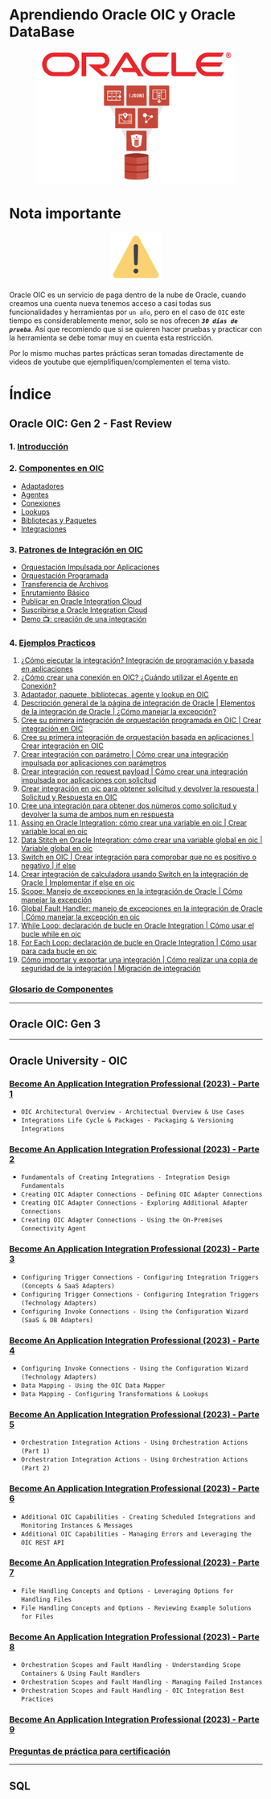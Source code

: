 # Aprendiendo Oracle OIC y Oracle DataBase

<div align="center">
    <img src="./IMG/portada.png" alt="oic" width="400">
</div>

# Nota importante

<div align="center">
    <img src="./IMG/advertencia.png" alt="oic" width="100">
</div>

Oracle OIC es un servicio de paga dentro de la nube de Oracle, cuando creamos una cuenta nueva tenemos acceso a casi todas sus funcionalidades y herramientas por `un año`, pero en el caso de `OIC` este tiempo es considerablemente menor, solo se nos ofrecen **_`30 días de prueba`_**. Así que recomiendo que si se quieren hacer pruebas y practicar con la herramienta se debe tomar muy en cuenta esta restricción.

Por lo mismo muchas partes prácticas seran tomadas directamente de videos de youtube que ejemplifiquen/complementen el tema visto.

# Índice

## Oracle OIC: Gen 2 - Fast Review

### 1. <a href="./OIC_GEN_2/1_Introduccion.md">Introducción</a>

### 2. <a href="./OIC_GEN_2/2_Componentes.md">Componentes en OIC</a>

- <a href="./OIC_GEN_2/2_Componentes.md/#adaptadores-en-oic">Adaptadores</a>
- <a href="./OIC_GEN_2/2_Componentes.md/#agentes-en-oic">Agentes</a>
- <a href="./OIC_GEN_2/2_Componentes.md/#conexiones-en-oic">Conexiones</a>
- <a href="./OIC_GEN_2/2_Componentes.md/#lookups-en-oic">Lookups</a>
- <a href="./OIC_GEN_2/2_Componentes.md/#bibliotecas-paquetes-y-javascript-en-oic">Bibliotecas y Paquetes</a>
- <a href="./OIC_GEN_2/2_Componentes.md/#integraciones-en-oracle-integration-cloud-oic">Integraciones</a>

### 3. <a href="./OIC_GEN_2/3_Patrones_Int.md">Patrones de Integración en OIC</a>

- <a href="./OIC_GEN_2/3_Patrones_Int.md/#orquestación-impulsada-por-aplicaciones">Orquestación Impulsada por Aplicaciones</a>
- <a href="./OIC_GEN_2/3_Patrones_Int.md/#orquestación-programada">Orquestación Programada</a>
- <a href="./OIC_GEN_2/3_Patrones_Int.md/#transferencia-de-archivos">Transferencia de Archivos</a>
- <a href="./OIC_GEN_2/3_Patrones_Int.md/#enrutamiento-básico">Enrutamiento Básico</a>
- <a href="./OIC_GEN_2/3_Patrones_Int.md/#publicar-en-oracle-integration-cloud">Publicar en Oracle Integration Cloud</a>
- <a href="./OIC_GEN_2/3_Patrones_Int.md/#suscribirse-a-oracle-integration-cloud">Suscribirse a Oracle Integration Cloud</a>
- <a href="./OIC_GEN_2/3_Patrones_Int.md/#demo-creación-de-una-integración">Demo 📺: creación de una integración</a>

### 4. <a href="./OIC_GEN_2/4_Ejemplos_Practicos.md">Ejemplos Practicos</a>

1. [¿Cómo ejecutar la integración? Integración de programación y basada en aplicaciones](./OIC_GEN_2/4_Ejemplos_Practicos.md/#¿cómo-ejecutar-la-integración-integración-de-programación-y-basada-en-aplicaciones)
2. [¿Cómo crear una conexión en OIC? ¿Cuándo utilizar el Agente en Conexión?](./OIC_GEN_2/4_Ejemplos_Practicos.md/#¿cómo-crear-una-conexión-en-oic-¿cuándo-utilizar-el-agente-en-conexión)
3. [Adaptador, paquete, bibliotecas, agente y lookup en OIC](./OIC_GEN_2/4_Ejemplos_Practicos.md/#adaptador-paquete-bibliotecas-agente-y-lookup-en-oic)
4. [Descripción general de la página de integración de Oracle | Elementos de la integración de Oracle | ¿Cómo manejar la excepción?](./OIC_GEN_2/4_Ejemplos_Practicos.md/#descripción-general-de-la-página-de-integración-de-oracle--elementos-de-la-integración-de-oracle--¿cómo-manejar-la-excepción)
5. [Cree su primera integración de orquestación programada en OIC | Crear integración en OIC](./OIC_GEN_2/4_Ejemplos_Practicos.md/#cree-su-primera-integración-de-orquestación-programada-en-oic--crear-integración-en-oic)
6. [Cree su primera integración de orquestación basada en aplicaciones | Crear integración en OIC](./OIC_GEN_2/4_Ejemplos_Practicos.md/#cree-su-primera-integración-de-orquestación-basada-en-aplicaciones--crear-integración-en-oic)
7. [Crear integración con parámetro | Cómo crear una integración impulsada por aplicaciones con parámetros](./OIC_GEN_2/4_Ejemplos_Practicos.md/#crear-integración-con-parámetro--cómo-crear-una-integración-impulsada-por-aplicaciones-con-parámetros)
8. [Crear integración con request payload | Cómo crear una integración impulsada por aplicaciones con solicitud](./OIC_GEN_2/4_Ejemplos_Practicos.md/#crear-integración-con-request-payload--cómo-crear-una-integración-impulsada-por-aplicaciones-con-solicitud)
9. [Crear integración en oic para obtener solicitud y devolver la respuesta | Solicitud y Respuesta en OIC](./OIC_GEN_2/4_Ejemplos_Practicos.md/#crear-integración-en-oic-para-obtener-solicitud-y-devolver-la-respuesta--solicitud-y-respuesta-en-oic)
10. [Cree una integración para obtener dos números como solicitud y devolver la suma de ambos num en respuesta](./OIC_GEN_2/4_Ejemplos_Practicos.md/#cree-una-integración-para-obtener-dos-números-como-solicitud-y-devolver-la-suma-de-ambos-num-en-respuesta)
11. [Assing en Oracle Integration: cómo crear una variable en oic | Crear variable local en oic](./OIC_GEN_2/4_Ejemplos_Practicos.md/#assing-en-oracle-integration-cómo-crear-una-variable-en-oic--crear-variable-local-en-oic)
12. [Data Stitch en Oracle Integration: cómo crear una variable global en oic | Variable global en oic](./OIC_GEN_2/4_Ejemplos_Practicos.md/#data-stitch-en-oracle-integration-cómo-crear-una-variable-global-en-oic--variable-global-en-oic)
13. [Switch en OIC | Crear integración para comprobar que no es positivo o negativo | if else](./OIC_GEN_2/4_Ejemplos_Practicos.md/#switch-en-oic--crear-integración-para-comprobar-que-no-es-positivo-o-negativo--if-else)
14. [Crear integración de calculadora usando Switch en la integración de Oracle | Implementar if else en oic](./OIC_GEN_2/4_Ejemplos_Practicos.md/#crear-integración-de-calculadora-usando-switch-en-la-integración-de-oracle--implementar-if-else-en-oic)
15. [Scope: Manejo de excepciones en la integración de Oracle | Cómo manejar la excepción](./OIC_GEN_2/4_Ejemplos_Practicos.md/#scope-manejo-de-excepciones-en-la-integración-de-oracle--cómo-manejar-la-excepción)
16. [Global Fault Handler: manejo de excepciones en la integración de Oracle | Cómo manejar la excepción en oic](./OIC_GEN_2/4_Ejemplos_Practicos.md/#global-fault-handler-manejo-de-excepciones-en-la-integración-de-oracle--cómo-manejar-la-excepción-en-oic)
17. [While Loop: declaración de bucle en Oracle Integration | Cómo usar el bucle while en oic](./OIC_GEN_2/4_Ejemplos_Practicos.md/#while-loop-declaración-de-bucle-en-oracle-integration--cómo-usar-el-bucle-while-en-oic)
18. [For Each Loop: declaración de bucle en Oracle Integration | Cómo usar para cada bucle en oic](./OIC_GEN_2/4_Ejemplos_Practicos.md/#for-each-loop-declaración-de-bucle-en-oracle-integration--cómo-usar-para-cada-bucle-en-oic)
19. [Cómo importar y exportar una integración | Cómo realizar una copia de seguridad de la integración | Migración de integración](./OIC_GEN_2/4_Ejemplos_Practicos.md/#cómo-importar-y-exportar-una-integración--cómo-realizar-una-copia-de-seguridad-de-la-integración--migración-de-integración)

### <a href="./OIC_GEN_2/0_Definiciones.md">Glosario de Componentes</a>

---

## Oracle OIC: Gen 3

---

## Oracle University - OIC

### [Become An Application Integration Professional (2023) - Parte 1](./ORACLE_UNI_NOTES/OIC/Notas_1.md)

- `OIC Architectural Overview - Architectual Overview & Use Cases`
- `Integrations Life Cycle & Packages - Packaging & Versioning Integrations`

### [Become An Application Integration Professional (2023) - Parte 2](./ORACLE_UNI_NOTES/OIC/Notas_2.md)

- `Fundamentals of Creating Integrations - Integration Design Fundamentals`
- `Creating OIC Adapter Connections - Defining OIC Adapter Connections`
- `Creating OIC Adapter Connections - Exploring Additional Adapter Connections`
- `Creating OIC Adapter Connections - Using the On-Premises Connectivity Agent`

### [Become An Application Integration Professional (2023) - Parte 3](./ORACLE_UNI_NOTES/OIC/Notas_3.md)

- `Configuring Trigger Connections - Configuring Integration Triggers (Concepts & SaaS Adapters)`
- `Configuring Trigger Connections - Configuring Integration Triggers (Technology Adapters)`
- `Configuring Invoke Connections - Using the Configuration Wizard (SaaS & DB Adapters)`

### [Become An Application Integration Professional (2023) - Parte 4](./ORACLE_UNI_NOTES/OIC/Notas_4.md)

- `Configuring Invoke Connections - Using the Configuration Wizard (Technology Adapters)`
- `Data Mapping - Using the OIC Data Mapper`
- `Data Mapping - Configuring Transformations & Lookups`

### [Become An Application Integration Professional (2023) - Parte 5](./ORACLE_UNI_NOTES/OIC/Notas_5.md)

- `Orchestration Integration Actions - Using Orchestration Actions (Part 1)`
- `Orchestration Integration Actions - Using Orchestration Actions (Part 2)`

### [Become An Application Integration Professional (2023) - Parte 6](./ORACLE_UNI_NOTES/OIC/Notas_6.md)

- `Additional OIC Capabilities - Creating Scheduled Integrations and Monitoring Instances & Messages`
- `Additional OIC Capabilities - Managing Errors and Leveraging the OIC REST API`

### [Become An Application Integration Professional (2023) - Parte 7](./ORACLE_UNI_NOTES/OIC/Notas_7.md)

- `File Handling Concepts and Options - Leveraging Options for Handling Files`
- `File Handling Concepts and Options - Reviewing Example Solutions for Files`

### [Become An Application Integration Professional (2023) - Parte 8](./ORACLE_UNI_NOTES/OIC/Notas_8.md)

- `Orchestration Scopes and Fault Handling - Understanding Scope Containers & Using Fault Handlers`
- `Orchestration Scopes and Fault Handling - Managing Failed Instances`
- `Orchestration Scopes and Fault Handling - OIC Integration Best Practices`

### [Become An Application Integration Professional (2023) - Parte 9](./ORACLE_UNI_NOTES/OIC/Notas_9.md)

### [Preguntas de práctica para certificación](./ORACLE_UNI_NOTES/OIC/Preguntas.md)

---

## SQL